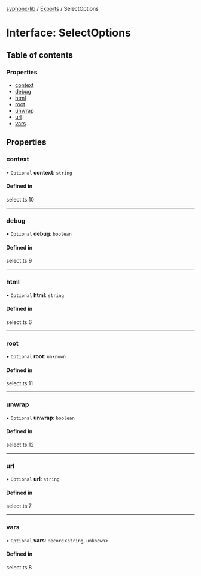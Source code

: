 [syphonx-lib](../README.md) / [Exports](../modules.md) / SelectOptions

# Interface: SelectOptions

## Table of contents

### Properties

- [context](SelectOptions.md#context)
- [debug](SelectOptions.md#debug)
- [html](SelectOptions.md#html)
- [root](SelectOptions.md#root)
- [unwrap](SelectOptions.md#unwrap)
- [url](SelectOptions.md#url)
- [vars](SelectOptions.md#vars)

## Properties

### context

• `Optional` **context**: `string`

#### Defined in

select.ts:10

___

### debug

• `Optional` **debug**: `boolean`

#### Defined in

select.ts:9

___

### html

• `Optional` **html**: `string`

#### Defined in

select.ts:6

___

### root

• `Optional` **root**: `unknown`

#### Defined in

select.ts:11

___

### unwrap

• `Optional` **unwrap**: `boolean`

#### Defined in

select.ts:12

___

### url

• `Optional` **url**: `string`

#### Defined in

select.ts:7

___

### vars

• `Optional` **vars**: `Record`<`string`, `unknown`\>

#### Defined in

select.ts:8
